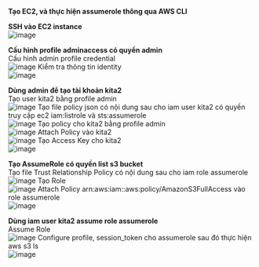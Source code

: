 **Tạo EC2, và thực hiện assumerole thông qua AWS CLI**<br />

**SSH vào EC2 instance**<br />
![image](https://user-images.githubusercontent.com/89054503/156734278-1a3ba997-1997-4c04-8d33-78c1ac274d07.png)

**Cấu hình profile adminaccess có quyền admin**<br />
Cấu hình admin profile credential<br />
![image](https://user-images.githubusercontent.com/89054503/156733981-9d15e9cb-3ad6-4c4e-a493-84963297c5a1.png)
Kiểm tra thông tin identity<br />
![image](https://user-images.githubusercontent.com/89054503/156734000-cd3795cd-349c-4d1f-9c5d-aa310d637b18.png)

**Dùng admin để tạo tài khoản kita2**<br />
Tạo user kita2 bằng profile admin<br />
![image](https://user-images.githubusercontent.com/89054503/156734375-92eb49c7-f445-4412-98e2-320e6a5f4f48.png)
Tạo file policy json có nội dung sau cho iam user kita2 có quyền truy cập ec2 iam:listrole và sts:assumerole<br />
![image](https://user-images.githubusercontent.com/89054503/156734395-153ed5c7-3727-4e1f-8409-65cce13ac33e.png)
Tạo policy cho kita2 bằng profile admin<br />
![image](https://user-images.githubusercontent.com/89054503/156734432-e0fc9d04-969f-4518-a425-8d2481e54f09.png)
Attach Policy vào kita2<br />
![image](https://user-images.githubusercontent.com/89054503/156734453-9b96d004-b244-45f4-a045-3c29b76be2a2.png)
Tạo Access Key cho kita2<br />
![image](https://user-images.githubusercontent.com/89054503/156734508-8131ca80-c6be-425f-8694-8dbd89b24ef1.png)

**Tạo AssumeRole có quyền list s3 bucket**<br />
Tạo file Trust Relationship Policy có nội dung sau cho iam role assumerole<br />
![image](https://user-images.githubusercontent.com/89054503/156734812-2060ef65-8e30-469d-b3ce-fc8acedb2cad.png)
Tạo Role<br />
![image](https://user-images.githubusercontent.com/89054503/156734865-0679f1b0-9e7a-4d7c-a649-383ec0c776d9.png)
Attach Policy arn:aws:iam::aws:policy/AmazonS3FullAccess vào role assumerole<br />
![image](https://user-images.githubusercontent.com/89054503/156734883-62c76f05-fa62-4ddb-8a28-bb1bb3646e5f.png)

**Dùng iam user kita2 assume role assumerole**<br />
Assume Role<br />
![image](https://user-images.githubusercontent.com/89054503/156734907-a3db01c6-295c-415b-8832-14b971a6d00f.png)
Configure profile, session_token cho assumerole sau đó thực hiện aws s3 ls<br />
![image](https://user-images.githubusercontent.com/89054503/156735053-c364b810-c575-4d16-8f1a-5477f88313be.png)

